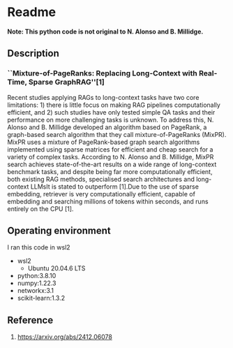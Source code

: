 # Readme

**Note: This python code is not original to N. Alonso and B. Millidge.**

## Description

### ``Mixture-of-PageRanks: Replacing Long-Context with Real-Time, Sparse GraphRAG''[1]

Recent studies applying RAGs to long-context tasks have two core limitations: 1) there is little focus on making RAG pipelines computationally efficient, and 2) such studies have only tested simple QA tasks and their performance on more challenging tasks is unknown. To address this, N. Alonso and B. Millidge developed an algorithm based on PageRank, a graph-based search algorithm that they call mixture-of-PageRanks (MixPR). MixPR uses a mixture of PageRank-based graph search algorithms implemented using sparse matrices for efficient and cheap search for a variety of complex tasks. According to N. Alonso and B. Millidge, MixPR search achieves state-of-the-art results on a wide range of long-context benchmark tasks, and despite being far more computationally efficient, both existing RAG methods, specialised search architectures and long-context LLMsIt is stated to outperform [1].Due to the use of sparse embedding, retriever is very computationally efficient, capable of embedding and searching millions of tokens within seconds, and runs entirely on the CPU [1].

## Operating environment

I ran this code in wsl2

- wsl2
  - Ubuntu 20.04.6 LTS
- python:3.8.10
- numpy:1.22.3
- networkx:3.1
- scikit-learn:1.3.2



## Reference
1. https://arxiv.org/abs/2412.06078
